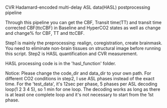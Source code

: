 CVR Hadamard-encoded multi-delay ASL data(HASL) postprocessing pipeline

Through this pipeline you can get the CBF, Transit time(TT) and transit time corrected CBF(ttcCBF) in Baseline and HyperCO2 states as well as change and change% for CBF, TT and ttcCBF.

Step1 is mainly the preprocessing: realign, coregistration, create brainmask. You need to eliminate non-brain tissues on structural image before running this script. 
Step2 is HASL quantification and CVR measurement.

HASL processing code is in the 'hasl_function' folder.

Notice: Please change the code_dir and data_dir to your own path.
        For different CO2 conditions in step2, I use ASL phases instead of the exact time. 
        For the 'test_data', it's 12sec per phase, 5 phases per ASL decoding loop(1 2 3 4 5), so 1 min for one loop. 
        The decoding works as long as there is at least one complete loop and it's not necessary to start from the 1st phase.
       
